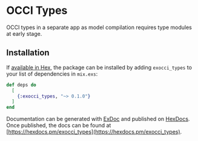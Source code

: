 # OCCI Types

OCCI types in a separate app as model compilation requires type
modules at early stage.

## Installation

If [available in Hex](https://hex.pm/docs/publish), the package can be installed
by adding `exocci_types` to your list of dependencies in `mix.exs`:

```elixir
def deps do
  [
    {:exocci_types, "~> 0.1.0"}
  ]
end
```

Documentation can be generated with [ExDoc](https://github.com/elixir-lang/ex_doc)
and published on [HexDocs](https://hexdocs.pm). Once published, the docs can
be found at [https://hexdocs.pm/exocci_types](https://hexdocs.pm/exocci_types).

